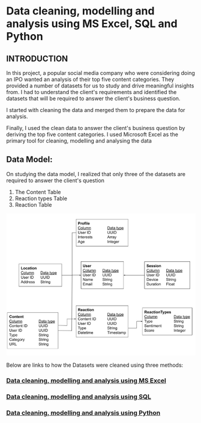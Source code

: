 # Data cleaning, modelling and analysis using MS Excel, SQL and Python

## INTRODUCTION

In this project, a popular social media company who were considering doing an IPO wanted an analysis of their top five content categories.  They provided a number of datasets for us to study and drive meaningful insights from. I had to understand the client's requirements and identified the datasets that will be required to answer the client's business question.

I started with cleaning the data and merged them to prepare the data for analysis.

Finally, I used the clean data to answer the client's business question by deriving the top five content categories. I used Microsoft Excel as the primary tool for cleaning, modelling and analysing the data 


## Data Model:

On studying the data model, I realized that only three of the datasets are required to answer the client's question

<OL>
  <li>The Content Table</li> 
  <li>Reaction types Table</li>
  <li>Reaction Table</li>
</OL>


![alt text](https://github.com/bukkywins/Data-Analysis_Project-1/blob/main/images/Data-Model.jpeg "The Data Model")

Below are links to how the Datasets were cleaned using three methods:


### [Data cleaning, modelling and analysis using MS Excel](https://github.com/bukkywins/Data-Analysis_Project-1/blob/main/Project-1_Details.md)
### [Data cleaning, modelling and analysis using SQL](https://github.com/bukkywins/Data-Analysis_Project-1/blob/main/Project-2_Details.md)
### [Data cleaning, modelling and analysis using Python](https://github.com/bukkywins/Data-Analysis_Project-1/blob/main/Project-3_Details.md)


